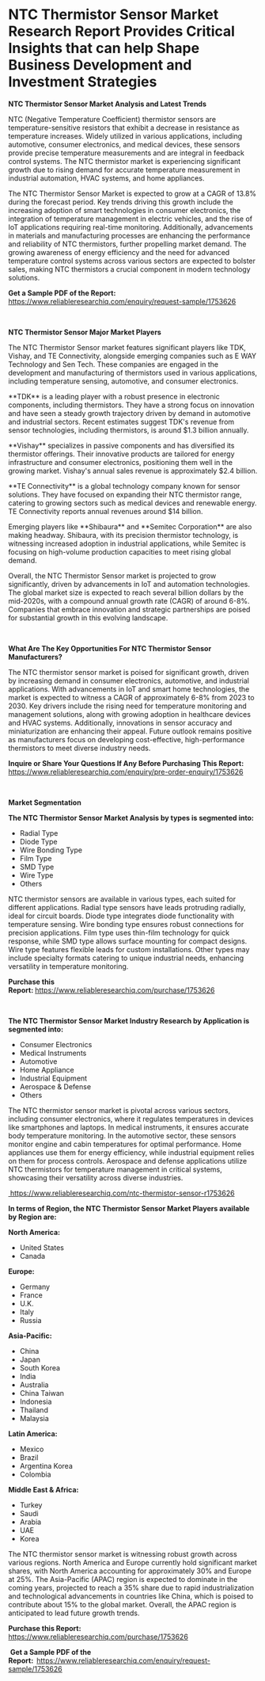 <p><h1>NTC Thermistor Sensor Market Research Report Provides Critical Insights that can help Shape Business Development and Investment Strategies</h1></p><p><strong>NTC Thermistor Sensor Market Analysis and Latest Trends</strong></p>
<p><p>NTC (Negative Temperature Coefficient) thermistor sensors are temperature-sensitive resistors that exhibit a decrease in resistance as temperature increases. Widely utilized in various applications, including automotive, consumer electronics, and medical devices, these sensors provide precise temperature measurements and are integral in feedback control systems. The NTC thermistor market is experiencing significant growth due to rising demand for accurate temperature measurement in industrial automation, HVAC systems, and home appliances.</p><p>The NTC Thermistor Sensor Market is expected to grow at a CAGR of 13.8% during the forecast period. Key trends driving this growth include the increasing adoption of smart technologies in consumer electronics, the integration of temperature management in electric vehicles, and the rise of IoT applications requiring real-time monitoring. Additionally, advancements in materials and manufacturing processes are enhancing the performance and reliability of NTC thermistors, further propelling market demand. The growing awareness of energy efficiency and the need for advanced temperature control systems across various sectors are expected to bolster sales, making NTC thermistors a crucial component in modern technology solutions.</p></p>
<p><strong>Get a Sample PDF of the Report:&nbsp;</strong> <a href="https://www.reliableresearchiq.com/enquiry/request-sample/1753626?utm_campaign=3199&utm_medium=2&utm_source=Github&utm_content=ia&utm_term=17042025&utm_id=ntc-thermistor-sensor">https://www.reliableresearchiq.com/enquiry/request-sample/1753626</a></p>
<p>&nbsp;</p>
<p><strong>NTC Thermistor Sensor Major Market Players</strong></p>
<p><p>The NTC Thermistor Sensor market features significant players like TDK, Vishay, and TE Connectivity, alongside emerging companies such as E WAY Technology and Sen Tech. These companies are engaged in the development and manufacturing of thermistors used in various applications, including temperature sensing, automotive, and consumer electronics.</p><p>**TDK** is a leading player with a robust presence in electronic components, including thermistors. They have a strong focus on innovation and have seen a steady growth trajectory driven by demand in automotive and industrial sectors. Recent estimates suggest TDK's revenue from sensor technologies, including thermistors, is around $1.3 billion annually.</p><p>**Vishay** specializes in passive components and has diversified its thermistor offerings. Their innovative products are tailored for energy infrastructure and consumer electronics, positioning them well in the growing market. Vishay's annual sales revenue is approximately $2.4 billion.</p><p>**TE Connectivity** is a global technology company known for sensor solutions. They have focused on expanding their NTC thermistor range, catering to growing sectors such as medical devices and renewable energy. TE Connectivity reports annual revenues around $14 billion.</p><p>Emerging players like **Shibaura** and **Semitec Corporation** are also making headway. Shibaura, with its precision thermistor technology, is witnessing increased adoption in industrial applications, while Semitec is focusing on high-volume production capacities to meet rising global demand.</p><p>Overall, the NTC Thermistor Sensor market is projected to grow significantly, driven by advancements in IoT and automation technologies. The global market size is expected to reach several billion dollars by the mid-2020s, with a compound annual growth rate (CAGR) of around 6-8%. Companies that embrace innovation and strategic partnerships are poised for substantial growth in this evolving landscape.</p></p>
<p>&nbsp;</p>
<p><strong>What Are The Key Opportunities For NTC Thermistor Sensor Manufacturers?</strong></p>
<p><p>The NTC thermistor sensor market is poised for significant growth, driven by increasing demand in consumer electronics, automotive, and industrial applications. With advancements in IoT and smart home technologies, the market is expected to witness a CAGR of approximately 6-8% from 2023 to 2030. Key drivers include the rising need for temperature monitoring and management solutions, along with growing adoption in healthcare devices and HVAC systems. Additionally, innovations in sensor accuracy and miniaturization are enhancing their appeal. Future outlook remains positive as manufacturers focus on developing cost-effective, high-performance thermistors to meet diverse industry needs.</p></p>
<p><strong>Inquire or Share Your Questions If Any Before Purchasing This Report:</strong> <a href="https://www.reliableresearchiq.com/enquiry/pre-order-enquiry/1753626?utm_campaign=3199&utm_medium=2&utm_source=Github&utm_content=ia&utm_term=17042025&utm_id=ntc-thermistor-sensor">https://www.reliableresearchiq.com/enquiry/pre-order-enquiry/1753626</a></p>
<p>&nbsp;</p>
<p><strong>Market Segmentation</strong></p>
<p><strong>The NTC Thermistor Sensor Market Analysis by types is segmented into:</strong></p>
<p><ul><li>Radial Type</li><li>Diode Type</li><li>Wire Bonding Type</li><li>Film Type</li><li>SMD Type</li><li>Wire Type</li><li>Others</li></ul></p>
<p><p>NTC thermistor sensors are available in various types, each suited for different applications. Radial type sensors have leads protruding radially, ideal for circuit boards. Diode type integrates diode functionality with temperature sensing. Wire bonding type ensures robust connections for precision applications. Film type uses thin-film technology for quick response, while SMD type allows surface mounting for compact designs. Wire type features flexible leads for custom installations. Other types may include specialty formats catering to unique industrial needs, enhancing versatility in temperature monitoring.</p></p>
<p><strong>Purchase this Report:&nbsp;</strong><a href="https://www.reliableresearchiq.com/purchase/1753626?utm_campaign=3199&utm_medium=2&utm_source=Github&utm_content=ia&utm_term=17042025&utm_id=ntc-thermistor-sensor">https://www.reliableresearchiq.com/purchase/1753626</a></p>
<p>&nbsp;</p>
<p><strong>The NTC Thermistor Sensor Market Industry Research by Application is segmented into:</strong></p>
<p><ul><li>Consumer Electronics</li><li>Medical Instruments</li><li>Automotive</li><li>Home Appliance</li><li>Industrial Equipment</li><li>Aerospace & Defense</li><li>Others</li></ul></p>
<p><p>The NTC thermistor sensor market is pivotal across various sectors, including consumer electronics, where it regulates temperatures in devices like smartphones and laptops. In medical instruments, it ensures accurate body temperature monitoring. In the automotive sector, these sensors monitor engine and cabin temperatures for optimal performance. Home appliances use them for energy efficiency, while industrial equipment relies on them for process controls. Aerospace and defense applications utilize NTC thermistors for temperature management in critical systems, showcasing their versatility across diverse industries.</p></p>
<p><a href="https://www.reliableresearchiq.com/ntc-thermistor-sensor-r1753626?utm_campaign=3199&utm_medium=2&utm_source=Github&utm_content=ia&utm_term=17042025&utm_id=ntc-thermistor-sensor">&nbsp;https://www.reliableresearchiq.com/ntc-thermistor-sensor-r1753626</a></p>
<p><strong>In terms of Region, the NTC Thermistor Sensor Market Players available by Region are:</strong></p>
<p>
    <p> <strong> North America: </strong>
        <ul>
            <li>United States</li>
            <li>Canada</li>
        </ul>
        </p> 
    <p> <strong> Europe: </strong>
        <ul>
            <li>Germany</li>
            <li>France</li>
            <li>U.K.</li>
            <li>Italy</li>
            <li>Russia</li>
        </ul>
        </p> 
    <p> <strong> Asia-Pacific: </strong>
        <ul>
            <li>China</li>
            <li>Japan</li>
            <li>South Korea</li>
            <li>India</li>
            <li>Australia</li>
            <li>China Taiwan</li>
            <li>Indonesia</li>
            <li>Thailand</li>
            <li>Malaysia</li>
        </ul>
        </p> 
    <p> <strong> Latin America: </strong>
        <ul>
            <li>Mexico</li>
            <li>Brazil</li>
            <li>Argentina Korea</li>
            <li>Colombia</li>
        </ul>
        </p> 
    <p> <strong> Middle East & Africa: </strong>
        <ul>
            <li>Turkey</li>
            <li>Saudi</li>
            <li>Arabia</li>
            <li>UAE</li>
            <li>Korea</li>
        </ul>
    </p>
    </p>
<p><p>The NTC thermistor sensor market is witnessing robust growth across various regions. North America and Europe currently hold significant market shares, with North America accounting for approximately 30% and Europe at 25%. The Asia-Pacific (APAC) region is expected to dominate in the coming years, projected to reach a 35% share due to rapid industrialization and technological advancements in countries like China, which is poised to contribute about 15% to the global market. Overall, the APAC region is anticipated to lead future growth trends.</p></p>
<p><strong>Purchase this Report: </strong><a href="https://www.reliableresearchiq.com/purchase/1753626?utm_campaign=3199&utm_medium=2&utm_source=Github&utm_content=ia&utm_term=17042025&utm_id=ntc-thermistor-sensor">https://www.reliableresearchiq.com/purchase/1753626</a></p>
<p>&nbsp;<strong>Get a Sample PDF of the Report:&nbsp;&nbsp;</strong><a href="https://www.reliableresearchiq.com/enquiry/request-sample/1753626?utm_campaign=3199&utm_medium=2&utm_source=Github&utm_content=ia&utm_term=17042025&utm_id=ntc-thermistor-sensor">https://www.reliableresearchiq.com/enquiry/request-sample/1753626</a></p>
<p><strong></strong></p>
<p><p></p><p></p><p></p></p>